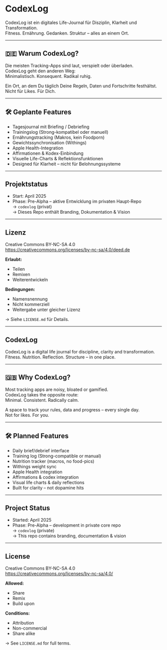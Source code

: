 # CodexLog

CodexLog ist ein digitales Life-Journal für Disziplin, Klarheit und Transformation.  
Fitness. Ernährung. Gedanken. Struktur – alles an einem Ort.

---

## 🇩🇪 Warum CodexLog?

Die meisten Tracking-Apps sind laut, verspielt oder überladen.  
CodexLog geht den anderen Weg:  
Minimalistisch. Konsequent. Radikal ruhig.

Ein Ort, an dem Du täglich Deine Regeln, Daten und Fortschritte festhältst.  
Nicht für Likes. Für Dich.

---

## 🛠 Geplante Features

- Tagesjournal mit Briefing / Debriefing
- Trainingslog (Strong-kompatibel oder manuell)
- Ernährungstracking (Makros, kein Foodporn)
- Gewichtssynchronisation (Withings)
- Apple Health-Integration
- Affirmationen & Kodex-Einbindung
- Visuelle Life-Charts & Reflektionsfunktionen
- Designed für Klarheit – nicht für Belohnungssysteme

---

## Projektstatus

- Start: April 2025  
- Phase: Pre-Alpha – aktive Entwicklung im privaten Haupt-Repo  
→ `codexlog` (privat)  
→ Dieses Repo enthält Branding, Dokumentation & Vision  

---

## Lizenz

Creative Commons BY-NC-SA 4.0  
https://creativecommons.org/licenses/by-nc-sa/4.0/deed.de

**Erlaubt:**  
- Teilen  
- Remixen  
- Weiterentwickeln

**Bedingungen:**  
- Namensnennung  
- Nicht kommerziell  
- Weitergabe unter gleicher Lizenz

→ Siehe `LICENSE.md` für Details.

---

## CodexLog

CodexLog is a digital life journal for discipline, clarity and transformation.  
Fitness. Nutrition. Reflection. Structure – in one place.

---

## 🇬🇧 Why CodexLog?

Most tracking apps are noisy, bloated or gamified.  
CodexLog takes the opposite route:  
Minimal. Consistent. Radically calm.

A space to track your rules, data and progress – every single day.  
Not for likes. For you.

---

## 🛠 Planned Features

- Daily brief/debrief interface  
- Training log (Strong-compatible or manual)  
- Nutrition tracker (macros, no food-pics)  
- Withings weight sync  
- Apple Health integration  
- Affirmations & codex integration  
- Visual life charts & daily reflections  
- Built for clarity – not dopamine hits

---

## Project Status

- Started: April 2025  
- Phase: Pre-Alpha – development in private core repo  
→ `codexlog` (private)  
→ This repo contains branding, documentation & vision  

---

## License

Creative Commons BY-NC-SA 4.0  
https://creativecommons.org/licenses/by-nc-sa/4.0/

**Allowed:**  
- Share  
- Remix  
- Build upon

**Conditions:**  
- Attribution  
- Non-commercial  
- Share alike

→ See `LICENSE.md` for full terms.
